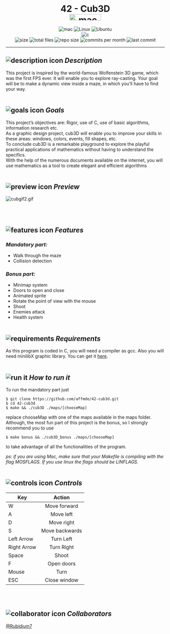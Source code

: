 <span align="center">
	<h1>42 - Cub3D
	<br>
	<img alt="mac" src="https://svgshare.com/i/tV2.svg" width="100px" height="20px"/></h1>
</span>
<div align="center">
	<img alt="mac" src="https://img.shields.io/badge/mac%20os-000000?style=for-the-badge&logo=apple&logoColor=white"/>
	<img alt="Linux" src="https://img.shields.io/badge/Linux-FCC624?style=for-the-badge&logo=linux&logoColor=black"/>
	<img alt="Ubuntu" src="https://img.shields.io/badge/Ubuntu-E95420?style=for-the-badge&logo=ubuntu&logoColor=white"/>
	<br>
	<img alt="c" src="https://img.shields.io/badge/C-00599C?style=for-the-badge&logo=c&logoColor=white"/>
	<br>
	<img alt="size" src="https://img.shields.io/github/languages/code-size/affmde/42-cub3d"/>
	<img alt="total files" src="https://img.shields.io/github/directory-file-count/affmde/42-cub3d"/>
	<img alt="repo size" src="https://img.shields.io/github/repo-size/affmde/42-cub3d"/>
	<img alt="commits per month" src="https://img.shields.io/github/commit-activity/m/affmde/42-cub3d"/>
	<img alt="last commit" src="https://img.shields.io/github/last-commit/affmde/42-cub3d"/>
</div>

---

## ![description icon](https://cdn-icons-png.flaticon.com/32/2644/2644332.png) **_Description_**
This project is inspired by the world-famous Wolfenstein 3D game, which
was the first FPS ever. It will enable you to explore ray-casting. Your goal will be to
make a dynamic view inside a maze, in which you’ll have to find your way.
<br><br>

## ![goals icon](https://cdn-icons-png.flaticon.com/32/3077/3077054.png) **_Goals_**
This project’s objectives are: Rigor, use of C, use of basic algorithms, information research etc.<br>
As a graphic design project, cub3D will enable you to improve your skills in these
areas: windows, colors, events, fill shapes, etc.<br>
To conclude cub3D is a remarkable playground to explore the playful practical applications of mathematics without having to understand the specifics.<br>
With the help of the numerous documents available on the internet, you will use
mathematics as a tool to create elegant and efficient algorithms
<br><br>

## ![preview icon](https://cdn-icons-png.flaticon.com/32/607/607554.png) **_Preview_**

![cubgif2.gif](./screenshoots/cubgif2.gif)

<br><br>

## ![features icon](https://cdn-icons-png.flaticon.com/32/3295/3295442.png) **_Features_**

### _Mandatory part:_ ###

- Walk through the maze
- Collision detection

### _Bonus part:_ ###

- Minimap system
- Doors to open and close
- Animated sprite
- Rotate the point of view with the mouse
- Shoot
- Enemies attack
- Health system
<br><br>

## ![requirements](https://cdn-icons-png.flaticon.com/32/3079/3079162.png) **_Requirements_**
As this program is coded in C, you will need a compiler as gcc. Also you will need minilibX graphic library. You can get it [here](https://github.com/42Paris/minilibx-linux).
<br><br>

## ![run it](https://cdn-icons-png.flaticon.com/32/189/189638.png) **_How to run it_**
To run the mandatory part just

```
$ git clone https://github.com/affmde/42-cub3d.git
$ cd 42-cub3d
$ make && ./cub3D ./maps/[chooseMap]

```

replace chooseMap with one of the maps available in the maps folder.<br>
Although, the most fun part of this project is the bonus, so I strongly recommend you to use

```
$ make bonus && ./cub3D_bonus ./maps/[chooseMap]
```

to take advantage of all the functionalities of the program.

_ps: if you are using Mac, make sure that your Makefile is compiling with the flag MOSFLAGS. If you use linux the flags should be LINFLAGS._
<br><br>

## ![controls icon](https://cdn-icons-png.flaticon.com/32/808/808439.png) **_Controls_**

| __Key__        | __Action__   |
| -------------  |:-------------:|
| W              | Move forward |
| A       | Move left      |
| D  | Move right      |
| S  | Move backwards      |
| Left Arrow  | Turn Left      |
| Right Arrow  | Turn Right      |
| Space  | Shoot      |
| F  | Open doors      |
| Mouse  | Turn      |
| ESC  | Close window      |
<br><br>

## ![collaborator icon](https://cdn-icons-png.flaticon.com/32/7829/7829198.png) **_Collaborators_**

[@Rubidium7](https://github.com/Rubidium7)

